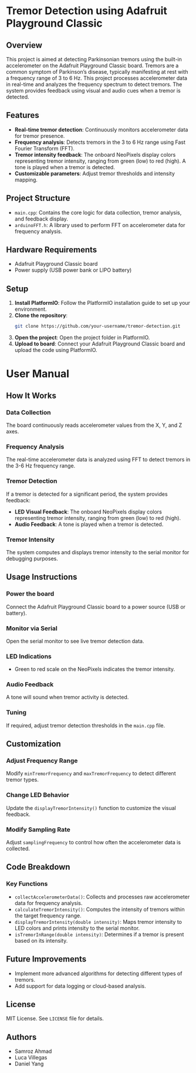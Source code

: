 # Tremor Detection using Adafruit Playground Classic

## Overview
This project is aimed at detecting Parkinsonian tremors using the built-in accelerometer on the Adafruit Playground Classic board. Tremors are a common symptom of Parkinson’s disease, typically manifesting at rest with a frequency range of 3 to 6 Hz. This project processes accelerometer data in real-time and analyzes the frequency spectrum to detect tremors. The system provides feedback using visual and audio cues when a tremor is detected.

## Features
- **Real-time tremor detection**: Continuously monitors accelerometer data for tremor presence.
- **Frequency analysis**: Detects tremors in the 3 to 6 Hz range using Fast Fourier Transform (FFT).
- **Tremor intensity feedback**: The onboard NeoPixels display colors representing tremor intensity, ranging from green (low) to red (high). A tone is played when a tremor is detected.
- **Customizable parameters**: Adjust tremor thresholds and intensity mapping.

## Project Structure
- `main.cpp`: Contains the core logic for data collection, tremor analysis, and feedback display.
- `arduinoFFT.h`: A library used to perform FFT on accelerometer data for frequency analysis.

## Hardware Requirements
- Adafruit Playground Classic board
- Power supply (USB power bank or LIPO battery)

## Setup
1. **Install PlatformIO**: Follow the PlatformIO installation guide to set up your environment.
2. **Clone the repository**: 
   ```bash
   git clone https://github.com/your-username/tremor-detection.git
3. **Open the project**: Open the project folder in PlatformIO.
4. **Upload to board**: Connect your Adafruit Playground Classic board and upload the code using PlatformIO.

# User Manual

## How It Works

### Data Collection
The board continuously reads accelerometer values from the X, Y, and Z axes.

### Frequency Analysis
The real-time accelerometer data is analyzed using FFT to detect tremors in the 3-6 Hz frequency range.

### Tremor Detection
If a tremor is detected for a significant period, the system provides feedback:

- **LED Visual Feedback**: The onboard NeoPixels display colors representing tremor intensity, ranging from green (low) to red (high).
- **Audio Feedback**: A tone is played when a tremor is detected.

### Tremor Intensity
The system computes and displays tremor intensity to the serial monitor for debugging purposes.

## Usage Instructions

### Power the board
Connect the Adafruit Playground Classic board to a power source (USB or battery).

### Monitor via Serial
Open the serial monitor to see live tremor detection data.

### LED Indications
- Green to red scale on the NeoPixels indicates the tremor intensity.

### Audio Feedback
A tone will sound when tremor activity is detected.

### Tuning
If required, adjust tremor detection thresholds in the `main.cpp` file.

## Customization

### Adjust Frequency Range
Modify `minTremorFrequency` and `maxTremorFrequency` to detect different tremor types.

### Change LED Behavior
Update the `displayTremorIntensity()` function to customize the visual feedback.

### Modify Sampling Rate
Adjust `samplingFrequency` to control how often the accelerometer data is collected.

## Code Breakdown

### Key Functions

- `collectAccelerometerData()`: Collects and processes raw accelerometer data for frequency analysis.
- `calculateTremorIntensity()`: Computes the intensity of tremors within the target frequency range.
- `displayTremorIntensity(double intensity)`: Maps tremor intensity to LED colors and prints intensity to the serial monitor.
- `isTremorInRange(double intensity)`: Determines if a tremor is present based on its intensity.

## Future Improvements

- Implement more advanced algorithms for detecting different types of tremors.
- Add support for data logging or cloud-based analysis.

## License

MIT License. See `LICENSE` file for details.

## Authors

- Samroz Ahmad
- Luca Villegas
- Daniel Yang
```md

